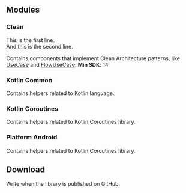 ## Modules

### Clean

This is the first line.  
And this is the second line.

Contains components that implement Clean Architecture patterns, like
[UseCase](clean/src/main/java/com/forasoft/androidutils/clean/usecase/UseCase.kt)
and
[FlowUseCase](clean/src/main/java/com/forasoft/androidutils/clean/usecase/FlowUseCase.kt).
**Min SDK**: 14

### Kotlin Common

Contains helpers related to Kotlin language.

### Kotlin Coroutines

Contains helpers related to Kotlin Coroutines library.

### Platform Android

Contains helpers related to Kotlin Coroutines library.

## Download

Write when the library is published on GitHub.
